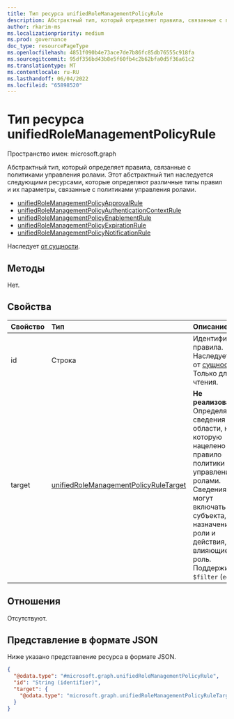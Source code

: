 ```yaml
---
title: Тип ресурса unifiedRoleManagementPolicyRule
description: Абстрактный тип, который определяет правила, связанные с политиками управления ролами.
author: rkarim-ms
ms.localizationpriority: medium
ms.prod: governance
doc_type: resourcePageType
ms.openlocfilehash: 4851f090b4e73ace7de7b86fc85db76555c918fa
ms.sourcegitcommit: 95df356bd43b8e5f60fb4c2b62bfa0d5f36a61c2
ms.translationtype: MT
ms.contentlocale: ru-RU
ms.lasthandoff: 06/04/2022
ms.locfileid: "65898520"
---
```

# <a name="unifiedrolemanagementpolicyrule-resource-type"></a>Тип ресурса unifiedRoleManagementPolicyRule

Пространство имен: microsoft.graph

Абстрактный тип, который определяет правила, связанные с политиками управления ролами. Этот абстрактный тип наследуется следующими ресурсами, которые определяют различные типы правил и их параметры, связанные с политиками управления ролами.
+ [unifiedRoleManagementPolicyApprovalRule](unifiedrolemanagementpolicyapprovalrule.md)
+ [unifiedRoleManagementPolicyAuthenticationContextRule](unifiedrolemanagementpolicyauthenticationcontextrule.md)
+ [unifiedRoleManagementPolicyEnablementRule](unifiedrolemanagementpolicyenablementrule.md)
+ [unifiedRoleManagementPolicyExpirationRule](unifiedrolemanagementpolicyexpirationrule.md)
+ [unifiedRoleManagementPolicyNotificationRule](unifiedrolemanagementpolicynotificationrule.md)


Наследует [от сущности](../resources/entity.md).

## <a name="methods"></a>Методы

Нет.

## <a name="properties"></a>Свойства
|Свойство|Тип|Описание|
|:---|:---|:---|
|id|Строка|Идентификатор правила. Наследуется от [сущности](../resources/entity.md). Только для чтения.|
|target|[unifiedRoleManagementPolicyRuleTarget](../resources/unifiedrolemanagementpolicyruletarget.md)| **Не реализовано.** Определяет сведения об области, на которую нацелено правило политики управления ролами. Сведения могут включать тип субъекта, тип назначения роли и действия, влияющие на роль. Поддерживает `$filter` (`eq`, `ne`).|

## <a name="relationships"></a>Отношения
Отсутствуют.

## <a name="json-representation"></a>Представление в формате JSON
Ниже указано представление ресурса в формате JSON.
<!-- {
  "blockType": "resource",
  "keyProperty": "id",
  "@odata.type": "microsoft.graph.unifiedRoleManagementPolicyRule",
  "baseType": "microsoft.graph.entity",
  "openType": false
}
-->
``` json
{
  "@odata.type": "#microsoft.graph.unifiedRoleManagementPolicyRule",
  "id": "String (identifier)",
  "target": {
    "@odata.type": "microsoft.graph.unifiedRoleManagementPolicyRuleTarget"
  }
}
```